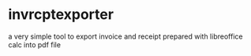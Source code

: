 # invrcptexporter
a very simple tool to export invoice and receipt prepared with libreoffice calc into pdf file
